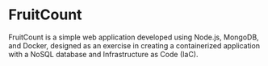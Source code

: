 # FruitCount
FruitCount is a simple web application developed using Node.js, MongoDB, and Docker, designed as an exercise in creating a containerized application with a NoSQL database and Infrastructure as Code (IaC).
